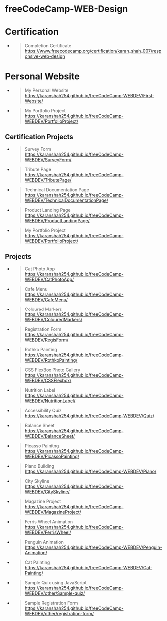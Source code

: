 # freeCodeCamp-WEB-Design
# Certification

- >Completion Certificate<br>https://www.freecodecamp.org/certification/karan_shah_007/responsive-web-design

# Personal Website

- >My Personal Website<br>https://karanshah254.github.io/freeCodeCamp-WEBDEV/First-Website/
- >My Portfolio Project<br>https://karanshah254.github.io/freeCodeCamp-WEBDEV/PortfolioProject/

## Certification Projects

- >Survey Form<br>https://karanshah254.github.io/freeCodeCamp-WEBDEV/SurveyForm/
- >Tribute Page<br>https://karanshah254.github.io/freeCodeCamp-WEBDEV/TributePage/
- >Technical Documentation Page<br>https://karanshah254.github.io/freeCodeCamp-WEBDEV/TechnicalDocumentationPage/
- >Product Landing Page<br>https://karanshah254.github.io/freeCodeCamp-WEBDEV/ProductLandingPage/
- >My Portfolio Project<br>https://karanshah254.github.io/freeCodeCamp-WEBDEV/PortfolioProject/


## Projects

- >Cat Photo App<br>https://karanshah254.github.io/freeCodeCamp-WEBDEV/CatPhotoApp/
- >Cafe Menu<br>https://karanshah254.github.io/freeCodeCamp-WEBDEV/CafeMenu/
- >Coloured Markers<br>https://karanshah254.github.io/freeCodeCamp-WEBDEV/ColouredMarkers/
- >Registration Form<br>https://karanshah254.github.io/freeCodeCamp-WEBDEV/RegisForm/
- >Rothko Painting<br>https://karanshah254.github.io/freeCodeCamp-WEBDEV/RothkoPainting/
- >CSS FlexBox Photo Gallery<br>https://karanshah254.github.io/freeCodeCamp-WEBDEV/CSSFlexbox/ 
- >Nutrition Label<br>https://karanshah254.github.io/freeCodeCamp-WEBDEV/NutritionLabel/
- >Accessibility Quiz<br>https://karanshah254.github.io/freeCodeCamp-WEBDEV/Quiz/
- >Balance Sheet<br>https://karanshah254.github.io/freeCodeCamp-WEBDEV/BalanceSheet/
- >Picasso Painitng<br>https://karanshah254.github.io/freeCodeCamp-WEBDEV/PicassoPainting/
- >Piano Building<br>https://karanshah254.github.io/freeCodeCamp-WEBDEV/Piano/
- >City Skyline<br>https://karanshah254.github.io/freeCodeCamp-WEBDEV/CitySkyline/
- >Magazine Project<br>https://karanshah254.github.io/freeCodeCamp-WEBDEV/MagazineProject/
- >Ferris Wheel Animation<br>https://karanshah254.github.io/freeCodeCamp-WEBDEV/FerrisWheel/
- >Penguin Animation<br>https://karanshah254.github.io/freeCodeCamp-WEBDEV/Penguin-Animation/
- >Cat Painting<br>https://karanshah254.github.io/freeCodeCamp-WEBDEV/Cat-Painting/
- >Sample Quix using JavaScript<br>https://karanshah254.github.io/freeCodeCamp-WEBDEV/other/Sample-quiz/
- >Sample Registration Form<br>https://karanshah254.github.io/freeCodeCamp-WEBDEV/other/registration-form/